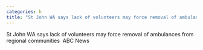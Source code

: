 ```yaml
---
categories: h
title: "St John WA says lack of volunteers may force removal of ambulances from regional communities  ABC News"
---
```

St John WA says lack of volunteers may force removal of ambulances from regional communities&nbsp;&nbsp;ABC News